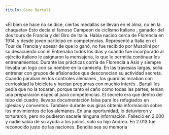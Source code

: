 ```yaml
---
titulo: Gino Bartali
---
```


«El bien se hace no se dice, ciertas medallas se llevan en el alma, no en la chaqueta» Esto decía el famoso Campeon de ciclismo Italiano , ganador del dos tours de Francia y del Giro de Italia.
Había nacido cerca de Florencia en 1914, y desde joven participó en competencias. Representó a Italia en el Tour de Francia y apesar de que lo ganó, no fue recibido por Musolini por su desacuerdo  con él
Entrenaba todos los días y cuando fue incorporado al ejército italiano le asignaron la mensajería, lo que le permitía continuar los entrenamientos.
Durante las prácticas corría de Florencia a Asis y siempre llevaba un logo con su nombre en la camiseta. En las travesías largas, solia entrenar con grupos de afisionados que desconocian su actividad secreta.
 Cuando paraban en los controles alemanes , los guardias miraban con curriosidad la bicicleta y hacían pregunras con muchio interés . Bartali les pedía que no la tocaran, porque tanto el caño como todas las partes, tenían una preparación especial para competencias. El secreto era que dentro del tubo del cuadro, llevaba documentación falsa para los refugiados en iglesias y conventos.
Tambien durante sus giras obtenía información sobre los movimientos de los alemanes.
En una oportunidad, lo detuvieron y torturaron, pero no pudieron sacarle ninguna información.
Falleció en 2.000 y nadie sabía de su ayuda a los judíos, solo su hijo Andrea. En 2.013 fue reconocido justo de las naciones.
Bendita sea su memoria
